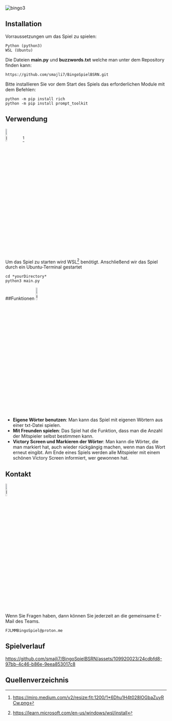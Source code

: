 ![bingo3](https://github.com/smajli7/BingoSpielBSRN/assets/109920023/9d0cd85d-1e93-473d-ba3b-e7e928f5d743)

## Installation

Vorraussetzungen um das Spiel zu spielen:

```
Python (python3)
WSL (Ubuntu)
```
Die Dateien **main.py** und **buzzwords.txt** welche man unter dem Repository finden kann: 
```
https://github.com/smajli7/BingoSpielBSRN.git
```
Bitte installieren Sie vor dem Start des Spiels das erforderlichen Module mit dem Befehlen:
```
python -m pip install rich
python -m pip install prompt_toolkit
```


## Verwendung
<img src="https://github.com/smajli7/BingoSpielBSRN/assets/109920023/03a7ed2d-aa7f-47cf-ac5a-94539169892f" alt="pycharmIcon" width="10%"> [^1]

Um das Spiel zu starten wird WSL[^4] benötigt. Anschließend wir das Spiel durch ein Ubuntu-Terminal gestartet

```
cd *yourDirectory*
python3 main.py
```

##Funktionen
<img src="https://github.com/smajli7/BingoSpielBSRN/assets/109920023/eddbe820-bed9-4d1a-a8ba-66a2a23c5e27" alt="manufacturing_48dp_FILL0_wght400_GRAD0_opsz48" width="10%"> 




- **Eigene Wörter benutzen**: Man kann das Spiel mit eigenen Wörtern aus einer txt-Datei spielen.
- **Mit Freunden spielen**: Das Spiel hat die Funktion, dass man die Anzahl der Mitspieler selbst bestimmen kann.
- **Victory Screen und Markieren der Wörter**: Man kann die Wörter, die man markiert hat, auch wieder rückgängig machen, wenn man das Wort erneut eingibt. Am Ende eines Spiels werden alle Mitspieler mit einem schönen Victory Screen informiert, wer gewonnen hat.

## Kontakt
<img src="https://github.com/mufasaQ/bingo/assets/168477996/005323dd-22e6-4b8e-9c9e-2953fbc2880f" alt="kontakt" width="10%"> 

Wenn Sie Fragen haben, dann können Sie jederzeit an die gemeinsame E-Mail des Teams.

```
FJLMMBingoSpiel@proton.me
```

## Spielverlauf


https://github.com/smajli7/BingoSpielBSRN/assets/109920023/24cdbfd8-97bb-4c46-b86e-9eea853017c8

## Quellenverzeichnis

[^1]: https://miro.medium.com/v2/resize:fit:1200/1*6Dhu1H4t028lOGbaZuyRCw.png
[^2]: https://static-00.iconduck.com/assets.00/function-icon-2048x1463-lnlz684g.png
[^4]: https://learn.microsoft.com/en-us/windows/wsl/install




